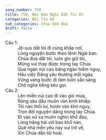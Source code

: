 ```yaml
---
song_number: 750
title: 750. Nơi Nào Ngài Dẫn Tôi Đi
categories: Đời Tín Đồ
sub_categories: Chúa Dẫn Đưa
draft: false
---
```

<dl><dt>Câu 1:</dt><dd data-verse="1">Jê-sus dắt tôi đi cùng khắp nơi, <br/>Lòng nguyện bước theo lệnh Ngài ban. <br/>Chúa đưa dắt tôi, luôn gìn giữ tôi, <br/>Mừng vui thay được trong tay Chúa. <br/>Qua ngàn núi cao băng ngàn hiểm nguy, <br/>Hầu việc Đấng yêu thương mỗi ngày. <br/>Vững vàng bước đi tâm luôn sẵn sàng <br/>Chờ nghe tiếng kêu gọi. </dd><dt>Câu 2:</dt><dd data-verse="2">Lên miền núi cao đi vào gió mưa, <br/>Rừng sâu dẫu muôn vàn kinh khiếp. <br/>Tôi nào thối lui, bươn vào khó nguy, <br/>Trọn đời nguyện dâng trong tay Chúa. <br/>Đi vào xứ xa muôn nghìn khổ đau, <br/>Lòng hăng hái với bao khổ nàn. <br/>Quê nhà mến yêu nay vui trở về, <br/>Xin Chúa dẫn tôi hoài. </dd></dl>